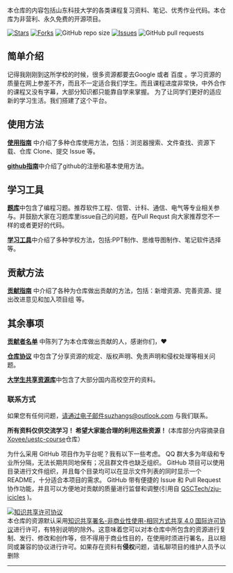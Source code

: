 
本仓库的内容包括山东科技大学的各类课程复习资料、笔记、优秀作业代码。本仓库为非营利、永久免费的开源项目。

[![Stars](https://img.shields.io/github/stars/SuZhangs/SDUST-Study-Library.svg)](https://github.com/SuZhangs/SDUST-Study-Library/stargazers)
[![Forks](https://img.shields.io/github/forks/SuZhangs/SDUST-Study-Library.svg)](https://github.com/SuZhangs/SDUST-Study-Library/members)
![GitHub repo size](https://img.shields.io/github/repo-size/SuZhangs/SDUST-Study-Library.svg)
[![Issues](https://img.shields.io/github/issues/SuZhangs/SDUST-Study-Library.svg)]()
![GitHub pull requests](https://img.shields.io/github/issues-pr/SuZhangs/SDUST-Study-Library.svg)

## 简单介绍

记得我刚刚到这所学校的时候，很多资源都要去Google 或者 百度 。学习资源的质量在网上参差不齐，而且不一定适合我们学生。而且课程进度非常快，中外合作的课程又没有字幕，大部分知识都只能靠自学来掌握。 为了让同学们更好的适应新的学习生活。我们搭建了这个平台。

## 使用方法

[**使用指南**](https://github.com/SuZhangs/SDUST-Study-Library/blob/main/assest/%E4%BD%BF%E7%94%A8%E6%8C%87%E5%8D%97.md) 中介绍了多种仓库使用方法，包括：浏览器搜索、文件查找、资源下载、仓库 Clone、提交 Issue 等。

[**github指南**](https://github.com/SuZhangs/SDUST-Study-Library/blob/main/assest/github%E6%8C%87%E5%8D%97.md)中介绍了github的注册和基本使用方法。

## 学习工具

[**题库**](https://github.com/SDUSTS/SDUST-Study-Library/tree/main/%E9%A2%98%E5%BA%93)中包含了编程习题。推荐软件工程、信管、计科、通信、电气等专业相关参与。并鼓励大家在习题库里issue自己的问题，在Pull Requst 向大家推荐您不一样的或者更好的代码。

[**学习工具**](https://github.com/SuZhangs/SDUST-Study-Library/tree/main/tool)中介绍了多种学校方法，包括:PPT制作、思维导图制作、笔记软件选择 等。

## 贡献方法

[**贡献指南**](https://github.com/SuZhangs/SDUST-Study-Library/blob/main/assest/%E8%B4%A1%E7%8C%AE%E6%8C%87%E5%8D%97.md) 中介绍了各种为仓库做出贡献的方法，包括：新增资源、完善资源、提出改进意见和加入项目组 等。


## 其余事项

[**贡献者名单**](https://github.com/SuZhangs/SDUST-Study-Library/blob/main/assest/%E8%B4%A1%E7%8C%AE%E8%80%85%E5%90%8D%E5%8D%95.md) 中陈列了为本仓库做出贡献的人，感谢你们，:heart:

[**仓库协议**](https://github.com/SuZhangs/SDUST-Study-Library/blob/main/assest/%E4%BB%93%E5%BA%93%E5%8D%8F%E8%AE%AE.md) 中包含了分享资源的规定、版权声明、免责声明和侵权处理等相关问题。

[**大学生共享资源库**](https://github.com/Knowledge-Sharers/College-Student-Resource-Library)中包含了大部分国内高校空开的资料。


### 联系方式

如果您有任何问题，请通过电子邮件suzhangs@outlook.com 与我们联系。

**所有资料仅供交流学习！ 希望大家能合理的利用这些资源！**
(本库部分内容摘录自 [Xovee/uestc-course](https://github.com/Xovee/uestc-course)仓库）

为什么采用 GitHub 项目作为平台呢？我有以下一些考虑。
QQ 群大多为年级和专业所分隔，无法长期共同地保有；况且群文件也缺乏组织。
GitHub 项目可以使用目录进行文件组织，并且每个目录均可以在显示文件列表的同时显示一个 README，十分适合本项目的需求。
GitHub 带有便捷的 Issue 和 Pull Request 协作功能，并且可以方便地对贡献的质量进行监督和调整(引用自 [QSCTech/zju-icicles](https://github.com/QSCTech/zju-icicles) )。

<a rel="license" href="http://creativecommons.org/licenses/by-nc-sa/4.0/"><img alt="知识共享许可协议" style="border-width:0" src="https://i.creativecommons.org/l/by-nc-sa/4.0/88x31.png" /></a><br />本仓库的资源默认采用<a rel="license" href="http://creativecommons.org/licenses/by-nc-sa/4.0/deed.zh">知识共享署名-非商业性使用-相同方式共享 4.0 国际许可协议</a>进行许可，有特别说明的除外。这意味着您可以对本仓库中所包含的资源进行复制、发行、修改和创作等，但不得用于商业性目的，在使用时须进行署名，且以相同或兼容的协议进行许可。如果存在资料有**侵权**问题，请私聊项目的维护人员予以删除

---




